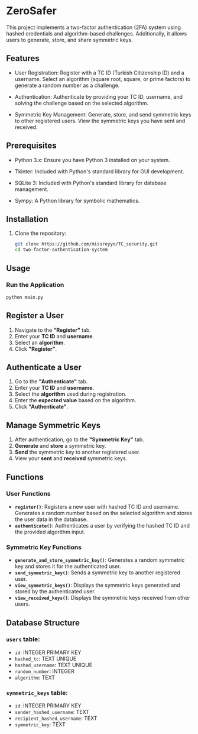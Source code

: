 # ZeroSafer

This project implements a two-factor authentication (2FA) system using hashed credentials and algorithm-based challenges. Additionally, it allows users to generate, store, and share symmetric keys.

## Features

- User Registration: Register with a TC ID (Turkish Citizenship ID) and a username. Select an algorithm (square root, square, or prime factors) to generate a random number as a challenge.
- Authentication: Authenticate by providing your TC ID, username, and solving the challenge based on the selected algorithm.

- Symmetric Key Management: Generate, store, and send symmetric keys to other registered users. View the symmetric keys you have sent and received.

## Prerequisites

- Python 3.x: Ensure you have Python 3 installed on your system.
- Tkinter: Included with Python's standard library for GUI development.

- SQLite 3: Included with Python's standard library for database management.
- Sympy: A Python library for symbolic mathematics.

## Installation

1. Clone the repository:
   ```sh
   git clone https://github.com/missreyyo/TC_security.git
   cd two-factor-authentication-system
    ```
## Usage

### Run the Application
```sh
python main.py
```

## Register a User

1. Navigate to the **"Register"** tab.
2. Enter your **TC ID** and **username**.
3. Select an **algorithm**.
4. Click **"Register"**.

## Authenticate a User

1. Go to the **"Authenticate"** tab.
2. Enter your **TC ID** and **username**.
3. Select the **algorithm** used during registration.
4. Enter the **expected value** based on the algorithm.
5. Click **"Authenticate"**.

## Manage Symmetric Keys

1. After authentication, go to the **"Symmetric Key"** tab.
2. **Generate** and **store** a symmetric key.
3. **Send** the symmetric key to another registered user.
4. View your **sent** and **received** symmetric keys.


## Functions

### User Functions

- **`register()`**: Registers a new user with hashed TC ID and username. Generates a random number based on the selected algorithm and stores the user data in the database.
- **`authenticate()`**: Authenticates a user by verifying the hashed TC ID and the provided algorithm input.

### Symmetric Key Functions

- **`generate_and_store_symmetric_key()`**: Generates a random symmetric key and stores it for the authenticated user.
- **`send_symmetric_key()`**: Sends a symmetric key to another registered user.
- **`view_symmetric_keys()`**: Displays the symmetric keys generated and stored by the authenticated user.
- **`view_received_keys()`**: Displays the symmetric keys received from other users.

## Database Structure

### `users` table:
- `id`: INTEGER PRIMARY KEY
- `hashed_tc`: TEXT UNIQUE
- `hashed_username`: TEXT UNIQUE
- `random_number`: INTEGER
- `algorithm`: TEXT

### `symmetric_keys` table:
- `id`: INTEGER PRIMARY KEY
- `sender_hashed_username`: TEXT
- `recipient_hashed_username`: TEXT
- `symmetric_key`: TEXT